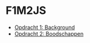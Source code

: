 # F1M2JS

* [Opdracht 1: Background](http://30824.hosts1.ma-cloud.nl/web/f1m2js/background-color/)
* [Opdracht 2: Boodschappen](http://30824.hosts1.ma-cloud.nl/web/f1m2js/boodschappen/)
